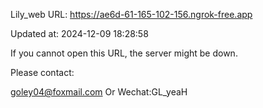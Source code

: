 Lily_web URL: https://ae6d-61-165-102-156.ngrok-free.app

Updated at: 2024-12-09 18:28:58

If you cannot open this URL, the server might be down.

Please contact: 

goley04@foxmail.com Or Wechat:GL_yeaH